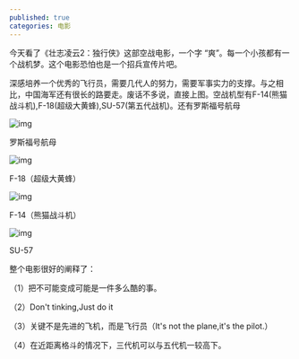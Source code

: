 ```yaml
---
published: true
categories: 电影
---
```

今天看了《壮志凌云2：独行侠》这部空战电影，一个字 “爽”。每一个小孩都有一个战机梦。这个电影恐怕也是一个招兵宣传片吧。

深感培养一个优秀的飞行员，需要几代人的努力，需要军事实力的支撑。与之相比，中国海军还有很长的路要走。废话不多说，直接上图。空战机型有F-14(熊猫战斗机),F-18(超级大黄蜂),SU-57(第五代战机)。还有罗斯福号航母

![img](https://pica.zhimg.com/80/v2-7275430fa30c33c4d1d39dd46474cd70_720w.png?source=d16d100b)





罗斯福号航母

![img](https://pica.zhimg.com/80/v2-cd972497e2ffd3a3d1596ceb94b9e316_720w.png?source=d16d100b)





F-18（超级大黄蜂）

![img](https://picx.zhimg.com/80/v2-aff0eaa1aee595f27c7a361910c505db_720w.png?source=d16d100b)





F-14（熊猫战斗机）

![img](https://picx.zhimg.com/80/v2-487815f2e8a3c2fcf6982d5e16df314b_720w.png?source=d16d100b)





SU-57

整个电影很好的阐释了：

（1）把不可能变成可能是一件多么酷的事。

（2）Don't tinking,Just do it

（3）关键不是先进的飞机，而是飞行员（It's not the plane,it's the pilot.）

（4）在近距离格斗的情况下，三代机可以与五代机一较高下。